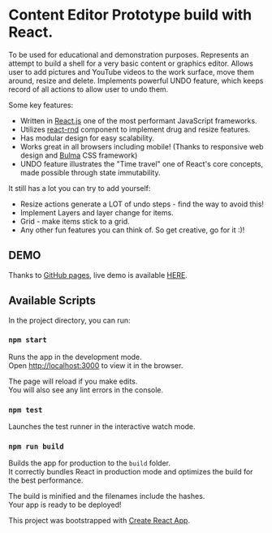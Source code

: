 
# Content Editor Prototype build with React.

To be used for educational and demonstration purposes. 
Represents an attempt to build a shell for a very basic content or graphics editor. Allows user to add pictures and YouTube videos to the work surface, move them around, resize and delete. Implements powerful UNDO feature, which keeps record of all  actions to allow user to undo them.

Some key features: 

* Written in [React.js](https://reactjs.org/tutorial/tutorial.html) one of the most performant JavaScript frameworks.
* Utilizes [react-rnd](https://github.com/bokuweb/react-rnd) component to implement drug and resize features.
* Has modular design for easy scalability.
* Works great in all browsers including mobile! (Thanks to responsive web design and [Bulma](https://bulma.io) CSS framework)
* UNDO feature illustrates the "Time travel" one of React's core concepts, made possible through state immutability.

It still has a lot you can try to add yourself:

* Resize actions generate a LOT of undo steps - find the way to avoid this!
* Implement Layers and layer change for items.
* Grid - make items stick to a grid.
* Any other fun features you can think of.
So get creative, go for it :)!

## DEMO

Thanks to [GitHub pages](https://pages.github.com/), live demo is available [HERE](https://aseevia.github.io/content-editor-react/).

## Available Scripts

In the project directory, you can run:

### `npm start`

Runs the app in the development mode.<br>
Open [http://localhost:3000](http://localhost:3000) to view it in the browser.

The page will reload if you make edits.<br>
You will also see any lint errors in the console.

### `npm test`

Launches the test runner in the interactive watch mode.

### `npm run build`

Builds the app for production to the `build` folder.<br>
It correctly bundles React in production mode and optimizes the build for the best performance.

The build is minified and the filenames include the hashes.<br>
Your app is ready to be deployed!

This project was bootstrapped with [Create React App](https://github.com/facebookincubator/create-react-app).